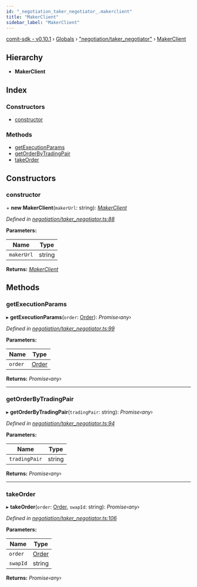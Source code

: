 ```yaml
---
id: "_negotiation_taker_negotiator_.makerclient"
title: "MakerClient"
sidebar_label: "MakerClient"
---
```


[comit-sdk - v0.10.1](../index.md) › [Globals](../globals.md) › ["negotiation/taker_negotiator"](../modules/_negotiation_taker_negotiator_.md) › [MakerClient](_negotiation_taker_negotiator_.makerclient.md)

## Hierarchy

* **MakerClient**

## Index

### Constructors

* [constructor](_negotiation_taker_negotiator_.makerclient.md#constructor)

### Methods

* [getExecutionParams](_negotiation_taker_negotiator_.makerclient.md#getexecutionparams)
* [getOrderByTradingPair](_negotiation_taker_negotiator_.makerclient.md#getorderbytradingpair)
* [takeOrder](_negotiation_taker_negotiator_.makerclient.md#takeorder)

## Constructors

###  constructor

\+ **new MakerClient**(`makerUrl`: string): *[MakerClient](_negotiation_taker_negotiator_.makerclient.md)*

*Defined in [negotiation/taker_negotiator.ts:88](https://github.com/comit-network/comit-js-sdk/blob/9af15bb/src/negotiation/taker_negotiator.ts#L88)*

**Parameters:**

Name | Type |
------ | ------ |
`makerUrl` | string |

**Returns:** *[MakerClient](_negotiation_taker_negotiator_.makerclient.md)*

## Methods

###  getExecutionParams

▸ **getExecutionParams**(`order`: [Order](../interfaces/_negotiation_order_.order.md)): *Promise‹any›*

*Defined in [negotiation/taker_negotiator.ts:99](https://github.com/comit-network/comit-js-sdk/blob/9af15bb/src/negotiation/taker_negotiator.ts#L99)*

**Parameters:**

Name | Type |
------ | ------ |
`order` | [Order](../interfaces/_negotiation_order_.order.md) |

**Returns:** *Promise‹any›*

___

###  getOrderByTradingPair

▸ **getOrderByTradingPair**(`tradingPair`: string): *Promise‹any›*

*Defined in [negotiation/taker_negotiator.ts:94](https://github.com/comit-network/comit-js-sdk/blob/9af15bb/src/negotiation/taker_negotiator.ts#L94)*

**Parameters:**

Name | Type |
------ | ------ |
`tradingPair` | string |

**Returns:** *Promise‹any›*

___

###  takeOrder

▸ **takeOrder**(`order`: [Order](../interfaces/_negotiation_order_.order.md), `swapId`: string): *Promise‹any›*

*Defined in [negotiation/taker_negotiator.ts:106](https://github.com/comit-network/comit-js-sdk/blob/9af15bb/src/negotiation/taker_negotiator.ts#L106)*

**Parameters:**

Name | Type |
------ | ------ |
`order` | [Order](../interfaces/_negotiation_order_.order.md) |
`swapId` | string |

**Returns:** *Promise‹any›*
